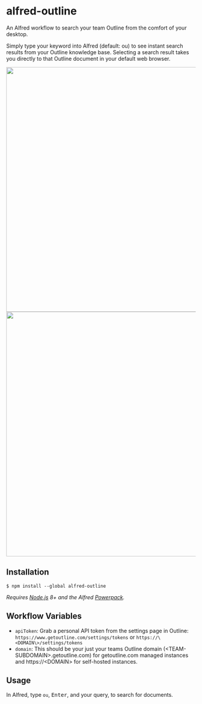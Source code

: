 # alfred-outline

An Alfred workflow to search your team Outline from the comfort of your desktop.

Simply type your keyword into Alfred (default: ou) to see instant search results from your Outline knowledge base. Selecting a search result takes you directly to that Outline document in your default web browser.

<img src="https://user-images.githubusercontent.com/380914/86091002-0020d580-ba60-11ea-9ac4-9a31a05553bd.png" width="650px" />


<img src="https://user-images.githubusercontent.com/380914/86090733-7d981600-ba5f-11ea-8bef-76310defa908.png" width="650px" />


## Installation

```
$ npm install --global alfred-outline
```

*Requires [Node.js](https://nodejs.org) 8+ and the Alfred [Powerpack](https://www.alfredapp.com/powerpack/).*

## Workflow Variables

- `apiToken`: Grab a personal API token from the settings page in Outline: `https://www.getoutline.com/settings/tokens` or `https://\<DOMAIN\>/settings/tokens`
- `domain`: This should be your just your teams Outline domain (\<TEAM-SUBDOMAIN\>.getoutline.com) for getoutline.com managed instances and https://\<DOMAIN\> for self-hosted instances.

## Usage

In Alfred, type `ou`, <kbd>Enter</kbd>, and your query, to search for documents.
